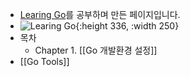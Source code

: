 - [Learing Go](https://www.oreilly.com/library/view/learning-go/9781492077206/)를 공부하며 만든 페이지입니다.
- ![Learing Go](https://learning.oreilly.com/library/cover/9781492077206/250w/){:height 336, :width 250}
- 목차
	- Chapter 1. [[Go 개발환경 설정]]
- [[Go Tools]]